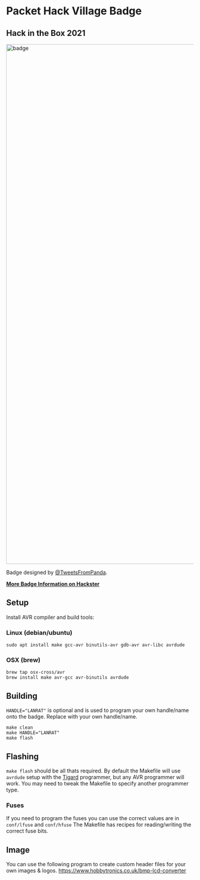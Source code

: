 
# Packet Hack Village Badge

## Hack in the Box 2021

<img width="1391" alt="badge" src="https://user-images.githubusercontent.com/164192/143951272-8e56367f-7359-47f5-b485-b351de2fadd6.png">

Badge designed by [@TweetsFromPanda](https://twitter.com/TweetsFromPanda).

**[More Badge Information on Hackster](https://www.hackster.io/433948/the-packet-hack-badge-fc54cc)**

## Setup

Install AVR compiler and build tools:

### Linux (debian/ubuntu)

```shell
sudo apt install make gcc-avr binutils-avr gdb-avr avr-libc avrdude
```

### OSX (brew)

```shell
brew tap osx-cross/avr
brew install make avr-gcc avr-binutils avrdude
```

## Building

`HANDLE="LANRAT"` is optional and is used to program your own handle/name onto the badge. Replace with your own handle/name.

```shell
make clean
make HANDLE="LANRAT"
make flash
```

## Flashing

`make flash` should be all thats required. By default the Makefile will use `avrdude` setup with the [Tigard](https://github.com/tigard-tools/tigard) programmer, but any AVR programmer will work. You may need to tweak the Makefile to specify another programmer type.

### Fuses

If you need to program the fuses you can use the correct values are in `conf/lfuse` and `conf/hfuse`
The Makefile has recipes for reading/writing the correct fuse bits.

## Image

You can use the following program to create custom header files for your own images & logos.
https://www.hobbytronics.co.uk/bmp-lcd-converter
